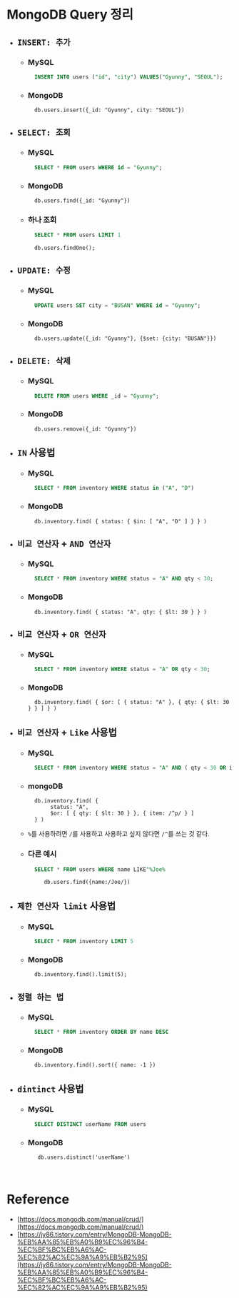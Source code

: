 # MongoDB Query 정리

- ## `INSERT: 추가`
    - ### MySQL
        ```sql
          INSERT INTO users ("id", "city") VALUES("Gyunny", "SEOUL");
        ```
    - ### MongoDB
        ```mongojs
          db.users.insert({_id: "Gyunny", city: "SEOUL"})
        ```
    
- ## `SELECT: 조회`
    - ### MySQL
        ```sql
          SELECT * FROM users WHERE id = "Gyunny";
        ```
    - ### MongoDB
        ```mongojs
          db.users.find({_id: "Gyunny"})
        ```
    - ### 하나 조회
        ```sql
          SELECT * FROM users LIMIT 1
        ```    
        ```mongojs
          db.users.findOne(); 
        ```
      
- ## `UPDATE: 수정`
    - ### MySQL
        ```sql
          UPDATE users SET city = "BUSAN" WHERE id = "Gyunny";
        ```
    - ### MongoDB
        ```mongojs
          db.users.update({_id: "Gyunny"}, {$set: {city: "BUSAN"}})
        ```
      
- ## `DELETE: 삭제`
    - ### MySQL
        ```sql
          DELETE FROM users WHERE _id = "Gyunny";
        ```
    - ### MongoDB
        ```mongojs
          db.users.remove({_id: "Gyunny"})
        ```
      
- ## `IN` 사용법
    - ### MySQL
        ```sql
          SELECT * FROM inventory WHERE status in ("A", "D")
        ```
    - ### MongoDB
        ```mongojs
          db.inventory.find( { status: { $in: [ "A", "D" ] } } )
        ```
      
- ## `비교 연산자` + `AND 연산자` 
    - ### MySQL
        ```sql
          SELECT * FROM inventory WHERE status = "A" AND qty < 30;
        ```
    - ### MongoDB
        ```mongojs
          db.inventory.find( { status: "A", qty: { $lt: 30 } } )
        ```
      
- ## `비교 연산자` + `OR 연산자`
    - ### MySQL
        ```sql
          SELECT * FROM inventory WHERE status = "A" OR qty < 30;
        ```
    - ### MongoDB
        ```mongojs
          db.inventory.find( { $or: [ { status: "A" }, { qty: { $lt: 30 } } ] } )
        ```
    
- ## `비교 연산자` + `Like` 사용법
    - ### MySQL
        ```sql
          SELECT * FROM inventory WHERE status = "A" AND ( qty < 30 OR item LIKE "p%");
        ```
    - ### mongoDB
        ```mongojs
          db.inventory.find( {
               status: "A",
               $or: [ { qty: { $lt: 30 } }, { item: /^p/ } ]
          } )
        ```
    - `%`를 사용하려면 `/`를 사용하고 사용하고 싶지 않다면 `/^`를 쓰는 것 같다.  
    - ### 다른 예시 
        ```sql
          SELECT * FROM users WHERE name LIKE"%Joe%
        ```
        ```mongojs
             db.users.find({name:/Joe/})
        ``` 
        
        
- ## `제한 연산자 limit` 사용법
    - ### MySQL
        ```sql
          SELECT * FROM inventory LIMIT 5  
        ```
    - ### MongoDB
        ```mongojs
          db.inventory.find().limit(5);
        ```
      
- ## `정렬 하는 법 `
    - ### MySQL
        ```sql
          SELECT * FROM inventory ORDER BY name DESC
        ```
    - ### MongoDB
        ```mongojs
          db.inventory.find().sort({ name: -1 })
        ```
      
- ## `dintinct` 사용법
    - ### MySQL
        ```sql
          SELECT DISTINCT userName FROM users
        ```
    - ### MongoDB
        ```mongojs
           db.users.distinct('userName')
        ```
      
<br>

# Reference

- [https://docs.mongodb.com/manual/crud/](https://docs.mongodb.com/manual/crud/)
- [https://jy86.tistory.com/entry/MongoDB-MongoDB-%EB%AA%85%EB%A0%B9%EC%96%B4-%EC%BF%BC%EB%A6%AC-%EC%82%AC%EC%9A%A9%EB%B2%95](https://jy86.tistory.com/entry/MongoDB-MongoDB-%EB%AA%85%EB%A0%B9%EC%96%B4-%EC%BF%BC%EB%A6%AC-%EC%82%AC%EC%9A%A9%EB%B2%95)